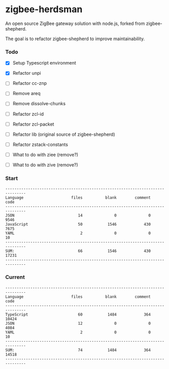 # zigbee-herdsman
An open source ZigBee gateway solution with node.js, forked from zigbee-shepherd.

The goal is to refactor zigbee-shepherd to improve maintainability.

### Todo
- [x] Setup Typescript environment
- [x] Refactor unpi
- [ ] Refactor cc-znp
- [ ] Remove areq
- [ ] Remove dissolve-chunks
- [ ] Refactor zcl-id
- [ ] Refactor zcl-packet
- [ ] Refactor lib (original source of zigbee-shepherd)
- [ ] Refactor zstack-constants
- [ ] What to do with ziee (remove?)
- [ ] What to do with zive (remove?)


### Start
```
-------------------------------------------------------------------------------
Language                     files          blank        comment           code
-------------------------------------------------------------------------------
JSON                            14              0              0           9546
JavaScript                      50           1546            430           7675
YAML                             2              0              0             10
-------------------------------------------------------------------------------
SUM:                            66           1546            430          17231
-------------------------------------------------------------------------------
```

### Current
```
-------------------------------------------------------------------------------
Language                     files          blank        comment           code
-------------------------------------------------------------------------------
TypeScript                      60           1484            364          10424
JSON                            12              0              0           4084
YAML                             2              0              0             10
-------------------------------------------------------------------------------
SUM:                            74           1484            364          14518
-------------------------------------------------------------------------------
```